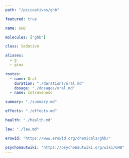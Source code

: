 ```yaml
---
path: "/psicoativos/ghb"

featured: true

name: GHB

molecules: ["ghb"]

class: Sedativo

aliases: 
  - g
  - gina

routes:
  - name: Oral
    duration: "./durations/oral.md"
    dosage: "./dosages/oral.md" 
  - name: Intravenoso

summary: "./summary.md"

effects: "./effects.md"

health: "./health.md"

law: "./law.md"

erowid: "https://www.erowid.org/chemicals/ghb/"

psychonautwiki: "https://psychonautwiki.org/wiki/GHB"
---
```

